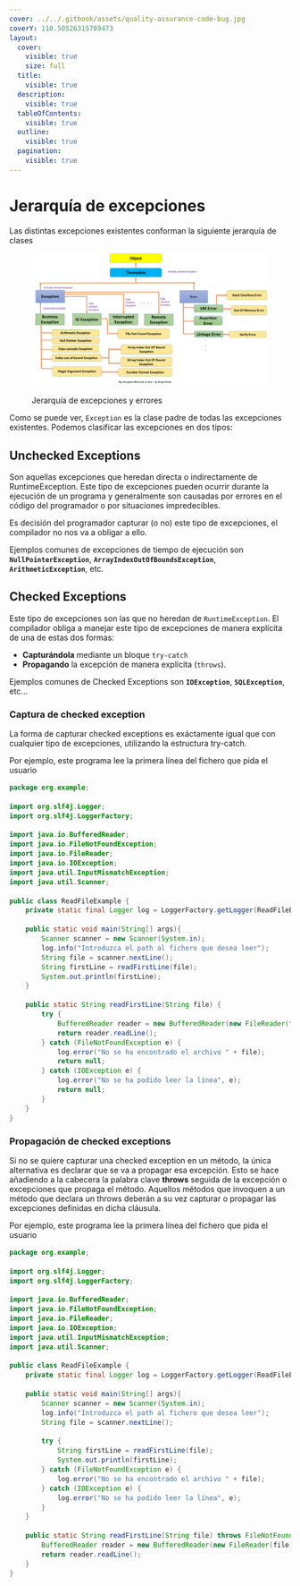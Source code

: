 ```yaml
---
cover: ../../.gitbook/assets/quality-assurance-code-bug.jpg
coverY: 110.50526315789473
layout:
  cover:
    visible: true
    size: full
  title:
    visible: true
  description:
    visible: true
  tableOfContents:
    visible: true
  outline:
    visible: true
  pagination:
    visible: true
---
```


# Jerarquía de excepciones

Las distintas excepciones existentes conforman la siguiente jerarquía de clases

<figure><img src="../../.gitbook/assets/image (1).png" alt=""><figcaption><p>Jerarquía de excepciones y errores</p></figcaption></figure>

Como se puede ver,  `Exception` es la clase padre de todas las excepciones existentes. Podemos clasificar las excepciones en dos tipos:

## Unchecked Exceptions

Son aquellas excepciones que heredan directa o indirectamente de RuntimeException. Este tipo de excepciones pueden ocurrir durante la ejecución de un programa y generalmente son causadas por errores en el código del programador o por situaciones impredecibles.&#x20;

Es decisión del programador capturar (o no) este tipo de excepciones, el compilador no nos va a obligar a ello.

Ejemplos comunes de excepciones de tiempo de ejecución son **`NullPointerException`**, **`ArrayIndexOutOfBoundsException`**, **`ArithmeticException`**, etc.

## Checked Exceptions

Este tipo de excepciones son las que no heredan de `RuntimeException`. El compilador obliga a manejar este tipo de excepciones de manera explícita de una de estas dos formas:

* **Capturándola** mediante un bloque `try-catch`&#x20;
* **Propagando** la excepción de manera explícita  (`throws`).&#x20;

Ejemplos comunes de Checked Exceptions son **`IOException`**, **`SQLException`**, etc...&#x20;

### Captura de checked exception

La forma de capturar checked exceptions es exáctamente igual que con cualquier tipo de excepciones, utilizando la estructura try-catch.

Por ejemplo, este programa lee la primera línea del fichero que pida el usuario

```java
package org.example;

import org.slf4j.Logger;
import org.slf4j.LoggerFactory;

import java.io.BufferedReader;
import java.io.FileNotFoundException;
import java.io.FileReader;
import java.io.IOException;
import java.util.InputMismatchException;
import java.util.Scanner;

public class ReadFileExample {
    private static final Logger log = LoggerFactory.getLogger(ReadFileExample.class);
    
    public static void main(String[] args){
        Scanner scanner = new Scanner(System.in);
        log.info("Introduzca el path al fichero que desea leer");
        String file = scanner.nextLine();
        String firstLine = readFirstLine(file);
        System.out.println(firstLine);
    }
    
    public static String readFirstLine(String file) {
        try {
            BufferedReader reader = new BufferedReader(new FileReader(file));
            return reader.readLine();
        } catch (FileNotFoundException e) {
            log.error("No se ha encontrado el archivo " + file);
            return null;
        } catch (IOException e) {
            log.error("No se ha podido leer la línea", e);
            return null;
        }
    }
}

```

### Propagación de checked exceptions

Si no se quiere capturar una checked exception en un método, la única alternativa es declarar que se va a propagar esa excepción. Esto se hace añadiendo a la cabecera la palabra clave **throws** seguida de la excepción o excepciones que propaga el método. Aquellos métodos que invoquen a un método que declara un throws deberán a su vez capturar o propagar las excepciones definidas en dicha cláusula.

Por ejemplo, este programa lee la primera línea del fichero que pida el usuario

```java
package org.example;

import org.slf4j.Logger;
import org.slf4j.LoggerFactory;

import java.io.BufferedReader;
import java.io.FileNotFoundException;
import java.io.FileReader;
import java.io.IOException;
import java.util.InputMismatchException;
import java.util.Scanner;

public class ReadFileExample {
    private static final Logger log = LoggerFactory.getLogger(ReadFileExample.class);
    
    public static void main(String[] args){
        Scanner scanner = new Scanner(System.in);
        log.info("Introduzca el path al fichero que desea leer");
        String file = scanner.nextLine();
        
        try {
            String firstLine = readFirstLine(file);
            System.out.println(firstLine);
        } catch (FileNotFoundException e) {
            log.error("No se ha encontrado el archivo " + file);
        } catch (IOException e) {
            log.error("No se ha podido leer la línea", e);
        }
    }
    
    public static String readFirstLine(String file) throws FileNotFoundException, IOException {
        BufferedReader reader = new BufferedReader(new FileReader(file));
        return reader.readLine();
    }
}
```
